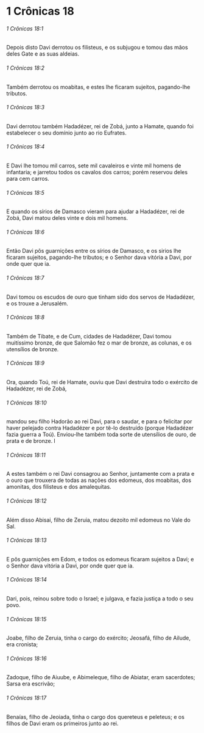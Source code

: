 # 1 Crônicas 18

###### 1 Crônicas 18:1

Depois disto Davi derrotou os filisteus, e os subjugou e tomou das mãos deles Gate e as suas aldeias.

###### 1 Crônicas 18:2

Também derrotou os moabitas, e estes lhe ficaram sujeitos, pagando-lhe tributos.

###### 1 Crônicas 18:3

Davi derrotou também Hadadézer, rei de Zobá, junto a Hamate, quando foi estabelecer o seu domínio junto ao rio Eufrates.

###### 1 Crônicas 18:4

E Davi lhe tomou mil carros, sete mil cavaleiros e vinte mil homens de infantaria; e jarretou todos os cavalos dos carros; porém reservou deles para cem carros.

###### 1 Crônicas 18:5

E quando os sírios de Damasco vieram para ajudar a Hadadézer, rei de Zobá, Davi matou deles vinte e dois mil homens.

###### 1 Crônicas 18:6

Então Davi pôs guarnições entre os sírios de Damasco, e os sirios lhe ficaram sujeitos, pagando-lhe tributos; e o Senhor dava vitória a Davi, por onde quer que ia.

###### 1 Crônicas 18:7

Davi tomou os escudos de ouro que tinham sido dos servos de Hadadézer, e os trouxe a Jerusalém.

###### 1 Crônicas 18:8

Também de Tibate, e de Cum, cidades de Hadadézer, Davi tomou muitíssimo bronze, de que Salomão fez o mar de bronze, as colunas, e os utensílios de bronze.

###### 1 Crônicas 18:9

Ora, quando Toú, rei de Hamate, ouviu que Davi destruíra todo o exército de Hadadézer, rei de Zobá,

###### 1 Crônicas 18:10

mandou seu filho Hadorão ao rei Davi, para o saudar, e para o felicitar por haver pelejado contra Hadadézer e por tê-lo destruído (porque Hadadézer fazia guerra a Toú). Enviou-lhe também toda sorte de utensílios de ouro, de prata e de bronze. l

###### 1 Crônicas 18:11

A estes também o rei Davi consagrou ao Senhor, juntamente com a prata e o ouro que trouxera de todas as nações dos edomeus, dos moabitas, dos amonitas, dos filisteus e dos amalequitas.

###### 1 Crônicas 18:12

Além disso Abisai, filho de Zeruia, matou dezoito mil edomeus no Vale do Sal.

###### 1 Crônicas 18:13

E pôs guarnições em Edom, e todos os edomeus ficaram sujeitos a Davi; e o Senhor dava vitória a Davi, por onde quer que ia.

###### 1 Crônicas 18:14

Dari, pois, reinou sobre todo o Israel; e julgava, e fazia justiça a todo o seu povo.

###### 1 Crônicas 18:15

Joabe, filho de Zeruia, tinha o cargo do exército; Jeosafá, filho de Ailude, era cronista;

###### 1 Crônicas 18:16

Zadoque, filho de Aiuube, e Abimeleque, filho de Abiatar, eram sacerdotes; Sarsa era escrivão;

###### 1 Crônicas 18:17

Benaías, filho de Jeoiada, tinha o cargo dos quereteus e peleteus; e os filhos de Davi eram os primeiros junto ao rei.

